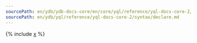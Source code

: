 ```yaml
---
sourcePath: en/ydb/ydb-docs-core/en/core/yql/reference/yql-docs-core-2/syntax/declare.md
sourcePath: en/ydb/yql/reference/yql-docs-core-2/syntax/declare.md
---
```


{% include [x](_includes/declare/general.md) %}
